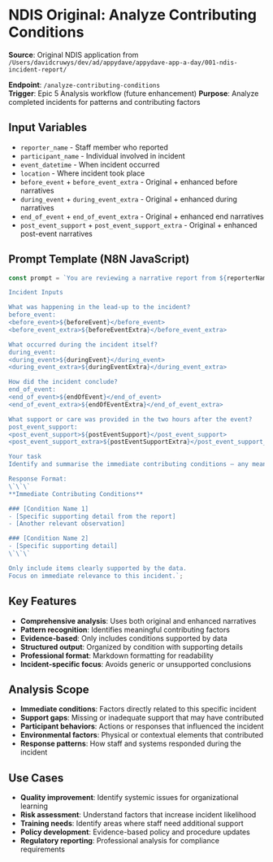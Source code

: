 # NDIS Original: Analyze Contributing Conditions

**Source**: Original NDIS application from `/Users/davidcruwys/dev/ad/appydave/appydave-app-a-day/001-ndis-incident-report/`

**Endpoint**: `/analyze-contributing-conditions`  
**Trigger**: Epic 5 Analysis workflow (future enhancement)
**Purpose**: Analyze completed incidents for patterns and contributing factors

## Input Variables

- `reporter_name` - Staff member who reported
- `participant_name` - Individual involved in incident
- `event_datetime` - When incident occurred
- `location` - Where incident took place
- `before_event` + `before_event_extra` - Original + enhanced before narratives
- `during_event` + `during_event_extra` - Original + enhanced during narratives  
- `end_of_event` + `end_of_event_extra` - Original + enhanced end narratives
- `post_event_support` + `post_event_support_extra` - Original + enhanced post-event narratives

## Prompt Template (N8N JavaScript)

```javascript
const prompt = `You are reviewing a narrative report from ${reporterName} about an incident involving ${participantName} on ${eventDateTime} at ${location}.

Incident Inputs

What was happening in the lead-up to the incident?
before_event:
<before_event>${beforeEvent}</before_event>
<before_event_extra>${beforeEventExtra}</before_event_extra>

What occurred during the incident itself?
during_event:
<during_event>${duringEvent}</during_event>
<during_event_extra>${duringEventExtra}</during_event_extra>

How did the incident conclude?
end_of_event:
<end_of_event>${endOfEvent}</end_of_event>
<end_of_event_extra>${endOfEventExtra}</end_of_event_extra>

What support or care was provided in the two hours after the event?
post_event_support:
<post_event_support>${postEventSupport}</post_event_support>
<post_event_support_extra>${postEventSupportExtra}</post_event_support_extra>

Your task
Identify and summarise the immediate contributing conditions — any meaningful patterns, responses, support gaps, or participant behaviours that contributed to the occurrence or escalation of this specific incident.

Response Format:
\`\`\`
**Immediate Contributing Conditions**

### [Condition Name 1]
- [Specific supporting detail from the report]
- [Another relevant observation]

### [Condition Name 2]  
- [Specific supporting detail]
\`\`\`

Only include items clearly supported by the data.
Focus on immediate relevance to this incident.`;
```

## Key Features

- **Comprehensive analysis**: Uses both original and enhanced narratives
- **Pattern recognition**: Identifies meaningful contributing factors
- **Evidence-based**: Only includes conditions supported by data
- **Structured output**: Organized by condition with supporting details
- **Professional format**: Markdown formatting for readability
- **Incident-specific focus**: Avoids generic or unsupported conclusions

## Analysis Scope

- **Immediate conditions**: Factors directly related to this specific incident
- **Support gaps**: Missing or inadequate support that may have contributed
- **Participant behaviors**: Actions or responses that influenced the incident
- **Environmental factors**: Physical or contextual elements that contributed
- **Response patterns**: How staff and systems responded during the incident

## Use Cases

- **Quality improvement**: Identify systemic issues for organizational learning
- **Risk assessment**: Understand factors that increase incident likelihood
- **Training needs**: Identify areas where staff need additional support
- **Policy development**: Evidence-based policy and procedure updates
- **Regulatory reporting**: Professional analysis for compliance requirements